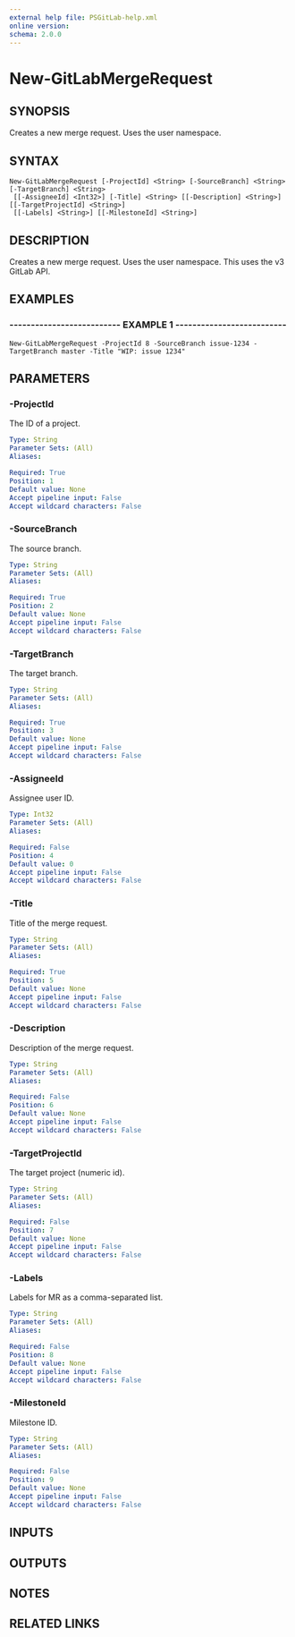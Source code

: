 ```yaml
---
external help file: PSGitLab-help.xml
online version: 
schema: 2.0.0
---
```


# New-GitLabMergeRequest

## SYNOPSIS
Creates a new merge request.
Uses the user namespace.

## SYNTAX

```
New-GitLabMergeRequest [-ProjectId] <String> [-SourceBranch] <String> [-TargetBranch] <String>
 [[-AssigneeId] <Int32>] [-Title] <String> [[-Description] <String>] [[-TargetProjectId] <String>]
 [[-Labels] <String>] [[-MilestoneId] <String>]
```

## DESCRIPTION
Creates a new merge request.
Uses the user namespace.
This uses the v3 GitLab API.

## EXAMPLES

### -------------------------- EXAMPLE 1 --------------------------
```
New-GitLabMergeRequest -ProjectId 8 -SourceBranch issue-1234 -TargetBranch master -Title "WIP: issue 1234"
```

## PARAMETERS

### -ProjectId
The ID of a project.

```yaml
Type: String
Parameter Sets: (All)
Aliases: 

Required: True
Position: 1
Default value: None
Accept pipeline input: False
Accept wildcard characters: False
```

### -SourceBranch
The source branch.

```yaml
Type: String
Parameter Sets: (All)
Aliases: 

Required: True
Position: 2
Default value: None
Accept pipeline input: False
Accept wildcard characters: False
```

### -TargetBranch
The target branch.

```yaml
Type: String
Parameter Sets: (All)
Aliases: 

Required: True
Position: 3
Default value: None
Accept pipeline input: False
Accept wildcard characters: False
```

### -AssigneeId
Assignee user ID.

```yaml
Type: Int32
Parameter Sets: (All)
Aliases: 

Required: False
Position: 4
Default value: 0
Accept pipeline input: False
Accept wildcard characters: False
```

### -Title
Title of the merge request.

```yaml
Type: String
Parameter Sets: (All)
Aliases: 

Required: True
Position: 5
Default value: None
Accept pipeline input: False
Accept wildcard characters: False
```

### -Description
Description of the merge request.

```yaml
Type: String
Parameter Sets: (All)
Aliases: 

Required: False
Position: 6
Default value: None
Accept pipeline input: False
Accept wildcard characters: False
```

### -TargetProjectId
The target project (numeric id).

```yaml
Type: String
Parameter Sets: (All)
Aliases: 

Required: False
Position: 7
Default value: None
Accept pipeline input: False
Accept wildcard characters: False
```

### -Labels
Labels for MR as a comma-separated list.

```yaml
Type: String
Parameter Sets: (All)
Aliases: 

Required: False
Position: 8
Default value: None
Accept pipeline input: False
Accept wildcard characters: False
```

### -MilestoneId
Milestone ID.

```yaml
Type: String
Parameter Sets: (All)
Aliases: 

Required: False
Position: 9
Default value: None
Accept pipeline input: False
Accept wildcard characters: False
```

## INPUTS

## OUTPUTS

## NOTES

## RELATED LINKS

